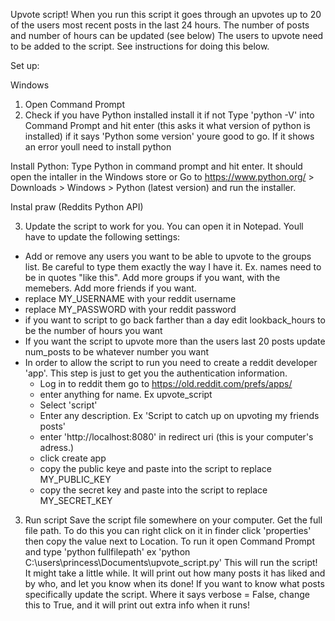 Upvote script!
When you run this script it goes through an upvotes up to 20 of the users most recent posts in the last 24 hours.
The number of posts and number of hours can be updated (see below)
The users to upvote need to be added to the script. See instructions for doing this below.


Set up:

Windows
1. Open Command Prompt
2. Check if you have Python installed install it if not
Type 'python -V' into Command Prompt and hit enter (this asks it what version of python is installed)
if it says 'Python some version' youre good to go. If it shows an error youll need to install python

Install Python:
Type Python in command prompt and hit enter. It should open the intaller in the Windows store
or
Go to https://www.python.org/ > Downloads > Windows > Python (latest version) and run the installer.

Instal praw (Reddits Python API)

3. Update the script to work for you. You can open it in Notepad. Youll have to update the following settings:
- Add or remove any users you want to be able to upvote to the groups list. Be careful to type them exactly the way I have it. Ex. names need to be in quotes "like this". Add more groups if you want, with the memebers.
Add more friends if you want.
- replace MY_USERNAME with your reddit username
- replace MY_PASSWORD with your reddit password
- if you want to script to go back farther than a day edit lookback_hours to be the number of hours you want
- If you want the script to upvote more than the users last 20 posts update num_posts to be whatever number you want
- In order to allow the script to run you need to create a reddit developer 'app'. This step is just to get you the authentication information.
	- Log in to reddit them go to https://old.reddit.com/prefs/apps/
	- enter anything for name. Ex upvote_script
	- Select 'script'
	- Enter any description. Ex 'Script to catch up on upvoting my friends posts'
	- enter 'http://localhost:8080' in redirect uri (this is your computer's adress.)
	- click create app
	- copy the public keye and paste into the script to replace MY_PUBLIC_KEY
	- copy the secret key and paste into the script to replace MY_SECRET_KEY

3. Run script
Save the script file somewhere on your computer. Get the full file path. To do this you can right click on it in finder click 'properties' then copy the value next to Location. To run it open Command Prompt and type
'python fullfilepath'
ex 'python C:\users\princess\Documents\upvote_script.py'
This will run the script! It might take a little while. It will print out how many posts it has liked and by who, and let you know when its done!
If you want to know what posts specifically update the script. Where it says verbose = False, change this to True, and it will print out extra info when it runs!
